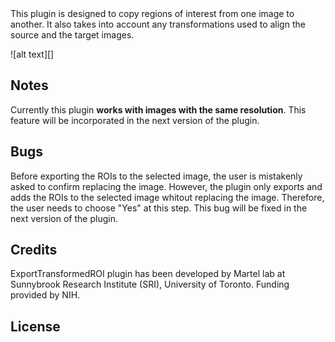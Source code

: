 <snippet>
  <content><![CDATA[
# ${1:ExportTransformedROI}

This plugin is designed to copy regions of interest from one image to another. It also takes into account any transformations used to align the source and the target images.

![alt text][]

## Notes
Currently this plugin **works with images with the same resolution**. This feature will be incorporated in the next version of the plugin.

## Bugs
Before exporting the ROIs to the selected image, the user is mistakenly asked to confirm replacing the image. However, the plugin only exports and adds the ROIs to the selected image whitout replacing the image. Therefore, the user needs to choose "Yes" at this step.
This bug will be fixed in the next version of the plugin.

## Credits
ExportTransformedROI plugin has been developed by Martel lab at Sunnybrook Research Institute (SRI), University of Toronto.
Funding provided by NIH.

## License


